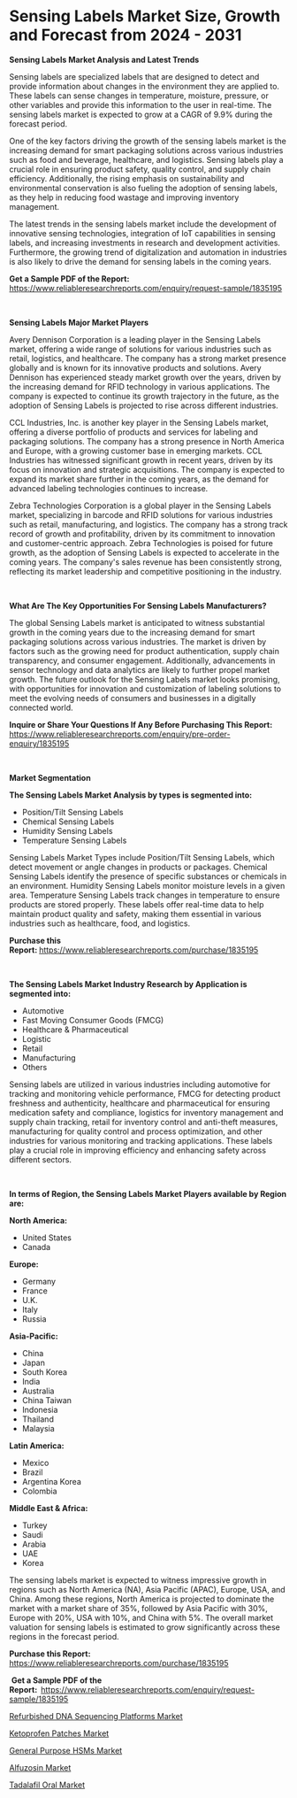 <p><h1>Sensing Labels Market Size, Growth and Forecast from 2024 - 2031</h1></p><p><strong>Sensing Labels Market Analysis and Latest Trends</strong></p>
<p><p>Sensing labels are specialized labels that are designed to detect and provide information about changes in the environment they are applied to. These labels can sense changes in temperature, moisture, pressure, or other variables and provide this information to the user in real-time. The sensing labels market is expected to grow at a CAGR of 9.9% during the forecast period.</p><p>One of the key factors driving the growth of the sensing labels market is the increasing demand for smart packaging solutions across various industries such as food and beverage, healthcare, and logistics. Sensing labels play a crucial role in ensuring product safety, quality control, and supply chain efficiency. Additionally, the rising emphasis on sustainability and environmental conservation is also fueling the adoption of sensing labels, as they help in reducing food wastage and improving inventory management.</p><p>The latest trends in the sensing labels market include the development of innovative sensing technologies, integration of IoT capabilities in sensing labels, and increasing investments in research and development activities. Furthermore, the growing trend of digitalization and automation in industries is also likely to drive the demand for sensing labels in the coming years.</p></p>
<p><strong>Get a Sample PDF of the Report:&nbsp;</strong> <a href="https://www.reliableresearchreports.com/enquiry/request-sample/1835195">https://www.reliableresearchreports.com/enquiry/request-sample/1835195</a></p>
<p>&nbsp;</p>
<p><strong>Sensing Labels Major Market Players</strong></p>
<p><p>Avery Dennison Corporation is a leading player in the Sensing Labels market, offering a wide range of solutions for various industries such as retail, logistics, and healthcare. The company has a strong market presence globally and is known for its innovative products and solutions. Avery Dennison has experienced steady market growth over the years, driven by the increasing demand for RFID technology in various applications. The company is expected to continue its growth trajectory in the future, as the adoption of Sensing Labels is projected to rise across different industries.</p><p>CCL Industries, Inc. is another key player in the Sensing Labels market, offering a diverse portfolio of products and services for labeling and packaging solutions. The company has a strong presence in North America and Europe, with a growing customer base in emerging markets. CCL Industries has witnessed significant growth in recent years, driven by its focus on innovation and strategic acquisitions. The company is expected to expand its market share further in the coming years, as the demand for advanced labeling technologies continues to increase.</p><p>Zebra Technologies Corporation is a global player in the Sensing Labels market, specializing in barcode and RFID solutions for various industries such as retail, manufacturing, and logistics. The company has a strong track record of growth and profitability, driven by its commitment to innovation and customer-centric approach. Zebra Technologies is poised for future growth, as the adoption of Sensing Labels is expected to accelerate in the coming years. The company's sales revenue has been consistently strong, reflecting its market leadership and competitive positioning in the industry.</p></p>
<p>&nbsp;</p>
<p><strong>What Are The Key Opportunities For Sensing Labels Manufacturers?</strong></p>
<p><p>The global Sensing Labels market is anticipated to witness substantial growth in the coming years due to the increasing demand for smart packaging solutions across various industries. The market is driven by factors such as the growing need for product authentication, supply chain transparency, and consumer engagement. Additionally, advancements in sensor technology and data analytics are likely to further propel market growth. The future outlook for the Sensing Labels market looks promising, with opportunities for innovation and customization of labeling solutions to meet the evolving needs of consumers and businesses in a digitally connected world.</p></p>
<p><strong>Inquire or Share Your Questions If Any Before Purchasing This Report:</strong> <a href="https://www.reliableresearchreports.com/enquiry/pre-order-enquiry/1835195">https://www.reliableresearchreports.com/enquiry/pre-order-enquiry/1835195</a></p>
<p>&nbsp;</p>
<p><strong>Market Segmentation</strong></p>
<p><strong>The Sensing Labels Market Analysis by types is segmented into:</strong></p>
<p><ul><li>Position/Tilt Sensing Labels</li><li>Chemical Sensing Labels</li><li>Humidity Sensing Labels</li><li>Temperature Sensing Labels</li></ul></p>
<p><p>Sensing Labels Market Types include Position/Tilt Sensing Labels, which detect movement or angle changes in products or packages. Chemical Sensing Labels identify the presence of specific substances or chemicals in an environment. Humidity Sensing Labels monitor moisture levels in a given area. Temperature Sensing Labels track changes in temperature to ensure products are stored properly. These labels offer real-time data to help maintain product quality and safety, making them essential in various industries such as healthcare, food, and logistics.</p></p>
<p><strong>Purchase this Report:&nbsp;</strong><a href="https://www.reliableresearchreports.com/purchase/1835195">https://www.reliableresearchreports.com/purchase/1835195</a></p>
<p>&nbsp;</p>
<p><strong>The Sensing Labels Market Industry Research by Application is segmented into:</strong></p>
<p><ul><li>Automotive</li><li>Fast Moving Consumer Goods (FMCG)</li><li>Healthcare & Pharmaceutical</li><li>Logistic</li><li>Retail</li><li>Manufacturing</li><li>Others</li></ul></p>
<p><p>Sensing labels are utilized in various industries including automotive for tracking and monitoring vehicle performance, FMCG for detecting product freshness and authenticity, healthcare and pharmaceutical for ensuring medication safety and compliance, logistics for inventory management and supply chain tracking, retail for inventory control and anti-theft measures, manufacturing for quality control and process optimization, and other industries for various monitoring and tracking applications. These labels play a crucial role in improving efficiency and enhancing safety across different sectors.</p></p>
<p>&nbsp;</p>
<p><strong>In terms of Region, the Sensing Labels Market Players available by Region are:</strong></p>
<p>
    <p> <strong> North America: </strong>
        <ul>
            <li>United States</li>
            <li>Canada</li>
        </ul>
        </p> 
    <p> <strong> Europe: </strong>
        <ul>
            <li>Germany</li>
            <li>France</li>
            <li>U.K.</li>
            <li>Italy</li>
            <li>Russia</li>
        </ul>
        </p> 
    <p> <strong> Asia-Pacific: </strong>
        <ul>
            <li>China</li>
            <li>Japan</li>
            <li>South Korea</li>
            <li>India</li>
            <li>Australia</li>
            <li>China Taiwan</li>
            <li>Indonesia</li>
            <li>Thailand</li>
            <li>Malaysia</li>
        </ul>
        </p> 
    <p> <strong> Latin America: </strong>
        <ul>
            <li>Mexico</li>
            <li>Brazil</li>
            <li>Argentina Korea</li>
            <li>Colombia</li>
        </ul>
        </p> 
    <p> <strong> Middle East & Africa: </strong>
        <ul>
            <li>Turkey</li>
            <li>Saudi</li>
            <li>Arabia</li>
            <li>UAE</li>
            <li>Korea</li>
        </ul>
    </p>
    </p>
<p><p>The sensing labels market is expected to witness impressive growth in regions such as North America (NA), Asia Pacific (APAC), Europe, USA, and China. Among these regions, North America is projected to dominate the market with a market share of 35%, followed by Asia Pacific with 30%, Europe with 20%, USA with 10%, and China with 5%. The overall market valuation for sensing labels is estimated to grow significantly across these regions in the forecast period.</p></p>
<p><strong>Purchase this Report: </strong><a href="https://www.reliableresearchreports.com/purchase/1835195">https://www.reliableresearchreports.com/purchase/1835195</a></p>
<p>&nbsp;<strong>Get a Sample PDF of the Report:&nbsp;&nbsp;</strong><a href="https://www.reliableresearchreports.com/enquiry/request-sample/1835195">https://www.reliableresearchreports.com/enquiry/request-sample/1835195</a></p>
<p><strong></strong></p>
<p><p><a href="https://github.com/myacatherineblakecaczo9vcsw/Market-Research-Report-List-1/blob/main/refurbished-dna-sequencing-platforms-market.md">Refurbished DNA Sequencing Platforms Market</a></p><p><a href="https://medium.com/@lottiejerde6456/ketoprofen-patches-market-furnishes-information-on-market-share-market-trends-and-market-growth-82884c1e5af8">Ketoprofen Patches Market</a></p><p><a href="https://github.com/okotobwrhuteie/Market-Research-Report-List-1/blob/main/general-purpose-hsms-market.md">General Purpose HSMs Market</a></p><p><a href="https://medium.com/@doriscampbell78/alfuzosin-market-analysis-its-cagr-market-segmentation-and-global-industry-overview-ac7d0ce68eb8">Alfuzosin Market</a></p><p><a href="https://medium.com/@doriscampbell78/tadalafil-oral-market-analysis-and-sze-forecasted-for-period-from-2024-to-2031-105df9689bf4">Tadalafil Oral Market</a></p></p>